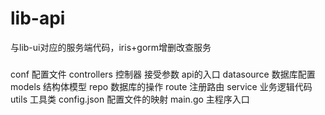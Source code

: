 # lib-api
与lib-ui对应的服务端代码，iris+gorm增删改查服务
###
conf  配置文件
controllers  控制器 接受参数 api的入口
datasource 数据库配置
models  结构体模型
repo 数据库的操作
route  注册路由
service 业务逻辑代码
utils  工具类
config.json 配置文件的映射
main.go 主程序入口
